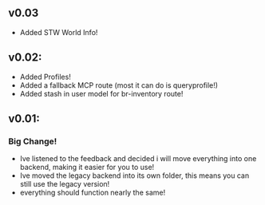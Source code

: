 ## v0.03
- Added STW World Info!

## v0.02:
- Added Profiles!
- Added a fallback MCP route (most it can do is queryprofile!)
- Added stash in user model for br-inventory route!

## v0.01:
### Big Change!
- Ive listened to the feedback and decided i will move everything into one backend, making it easier for you to use!
- Ive moved the legacy backend into its own folder, this means you can still use the legacy version!
- everything should function nearly the same!